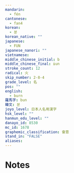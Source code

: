 ```yaml
---
mandarin:
  - fén
cantonese:
  - fan4
korean:
  - 분
korean_native: ""
japanese:
  - FUN
japanese_nanori: ""
vietnamese:
middle_chinese_initial: b
middle_chinese_final: ɨun
stroke_count: 12
radical: 火
skip_number: 2-8-4
grade_level: 名
pos: ""
english:
  - burn
羅馬字: bun
韓文: 분
joyo_level: 日本人名用漢字
hsk_level: ""
hanmun_edu_level: ""
danayo_id: 8530
mc_id: 1678
graphemic_classification: 會意
stand_in: "FALSE"
aliases:
---
```


# Notes
